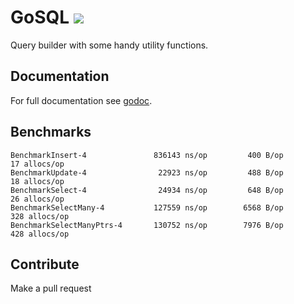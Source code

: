 # GoSQL ![](https://github.com/twharmon/gosql/workflows/Test/badge.svg)
Query builder with some handy utility functions.

## Documentation
For full documentation see [godoc](https://godoc.org/github.com/twharmon/gosql).

## Benchmarks
```
BenchmarkInsert-4        	    836143 ns/op	     400 B/op	      17 allocs/op
BenchmarkUpdate-4        	     22923 ns/op	     488 B/op	      18 allocs/op
BenchmarkSelect-4        	     24934 ns/op	     648 B/op	      26 allocs/op
BenchmarkSelectMany-4    	    127559 ns/op	    6568 B/op	     328 allocs/op
BenchmarkSelectManyPtrs-4	    130752 ns/op	    7976 B/op	     428 allocs/op
```

## Contribute
Make a pull request
